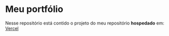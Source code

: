# Meu portfólio 

Nesse repositório está contido o projeto do meu repositório **hospedado** em: 
 [Vercel](https://marcos-douglas.vercel.app/)
